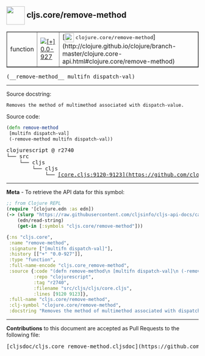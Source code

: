 ## <img width="48px" valign="middle" src="http://i.imgur.com/Hi20huC.png"> cljs.core/remove-method

 <table border="1">
<tr>

<td>function</td>
<td><a href="https://github.com/cljsinfo/cljs-api-docs/tree/0.0-927"><img valign="middle" alt="[+] 0.0-927" src="https://img.shields.io/badge/+-0.0--927-lightgrey.svg"></a> </td>
<td>
[<img height="24px" valign="middle" src="http://i.imgur.com/1GjPKvB.png"> <samp>clojure.core/remove-method</samp>](http://clojure.github.io/clojure/branch-master/clojure.core-api.html#clojure.core/remove-method)
</td>
</tr>
</table>

 <samp>
(__remove-method__ multifn dispatch-val)<br>
</samp>

---




Source docstring:

```
Removes the method of multimethod associated with dispatch-value.
```

Source code:

```clj
(defn remove-method
 [multifn dispatch-val]
 (-remove-method multifn dispatch-val))
```

 <pre>
clojurescript @ r2740
└── src
    └── cljs
        └── cljs
            └── <ins>[core.cljs:9120-9123](https://github.com/clojure/clojurescript/blob/r2740/src/cljs/cljs/core.cljs#L9120-L9123)</ins>
</pre>


---

__Meta__ - To retrieve the API data for this symbol:

```clj
;; from Clojure REPL
(require '[clojure.edn :as edn])
(-> (slurp "https://raw.githubusercontent.com/cljsinfo/cljs-api-docs/catalog/cljs-api.edn")
    (edn/read-string)
    (get-in [:symbols "cljs.core/remove-method"]))
```

```clj
{:ns "cljs.core",
 :name "remove-method",
 :signature ["[multifn dispatch-val]"],
 :history [["+" "0.0-927"]],
 :type "function",
 :full-name-encode "cljs.core_remove-method",
 :source {:code "(defn remove-method\n [multifn dispatch-val]\n (-remove-method multifn dispatch-val))",
          :repo "clojurescript",
          :tag "r2740",
          :filename "src/cljs/cljs/core.cljs",
          :lines [9120 9123]},
 :full-name "cljs.core/remove-method",
 :clj-symbol "clojure.core/remove-method",
 :docstring "Removes the method of multimethod associated with dispatch-value."}

```

---

__Contributions__ to this document are accepted as Pull Requests to the following file:

 <pre>
[cljsdoc/cljs.core_remove-method.cljsdoc](https://github.com/cljsinfo/cljs-api-docs/blob/master/cljsdoc/cljs.core_remove-method.cljsdoc)
</pre>

